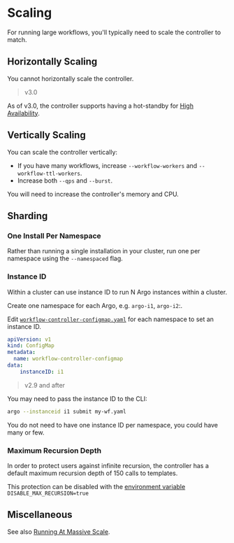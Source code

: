 # Scaling

For running large workflows, you'll typically need to scale the controller to match.

## Horizontally Scaling

You cannot horizontally scale the controller.

> v3.0

As of v3.0, the controller supports having a hot-standby for [High Availability](high-availability.md#workflow-controller).

## Vertically Scaling

You can scale the controller vertically:

- If you have many workflows, increase `--workflow-workers` and `--workflow-ttl-workers`.
- Increase both `--qps` and `--burst`.

You will need to increase the controller's memory and CPU.

## Sharding

### One Install Per Namespace

Rather than running a single installation in your cluster, run one per namespace using the `--namespaced` flag.

### Instance ID

Within a cluster can use instance ID to run N Argo instances within a cluster.

Create one namespace for each Argo, e.g. `argo-i1`, `argo-i2`:.

Edit [`workflow-controller-configmap.yaml`](workflow-controller-configmap.yaml) for each namespace to set an instance ID.

```yaml
apiVersion: v1
kind: ConfigMap
metadata:
  name: workflow-controller-configmap
data:
    instanceID: i1
```

> v2.9 and after

You may need to pass the instance ID to the CLI:

```bash
argo --instanceid i1 submit my-wf.yaml
```

You do not need to have one instance ID per namespace, you could have many or few.

### Maximum Recursion Depth

In order to protect users against infinite recursion, the controller has a default maximum recursion depth of 150 calls to templates.

This protection can be disabled with the [environment variable](environment-variables.md#controller) `DISABLE_MAX_RECURSION=true`

## Miscellaneous

See also [Running At Massive Scale](running-at-massive-scale.md).
